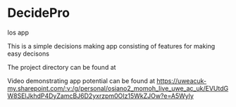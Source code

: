 # DecidePro
Ios app

This is a simple decisions making app consisting of features for making easy decisons 


The project directory can be found at


Video demonstrating app potential can be found at 
https://uweacuk-my.sharepoint.com/:v:/g/personal/osiano2_momoh_live_uwe_ac_uk/EVUtdGW8SElJkhdP4DyZamcBJ6D2yxrzpm0OIz15WkZJOw?e=A5Wyly
